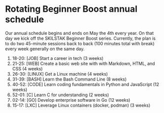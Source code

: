 # Rotating Beginner Boost annual schedule

Our annual schedule begins and ends on May the 4th every year. On that day we kick off the SKILSTAK Beginner Boost series. Currently, the plan is to do two 45-minute sessions back to back (100 minutes total with break) every week generally on the same day.

1.  18-20: [JOB] Start a career in tech (3 weeks)
2.  21-25: [WEB] Create a basic web site with with Markdown, HTML, and CSS (4 weeks)
3.  26-30: [LINUX] Get a Linux machine (4 weeks)
4.  31-39: [BASH] Learn the Bash Command Line (8 weeks)
5.  40-52: [CODE] Learn coding fundamentals in Python and JavaScript (12 weeks)
6.  52-01: [C] Learn C for understanding (2 weeks)
7.  02-14: [GO] Develop enterprise software in Go (12 weeks)
8.  15-17: [LXC] Leverage Linux containers (docker, podman) (3 weeks)

[^1]: **Learn C for understanding** is done at an accelerated pace from the Head First C book over the two-week holiday break in December (weeks 52 and week 1) with about 90 minutes per day. We do not plan to finish the book but will work through as much as possible together.
